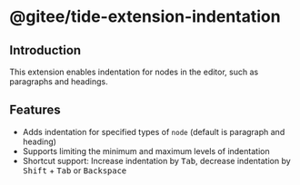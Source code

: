 # @gitee/tide-extension-indentation

## Introduction

This extension enables indentation for nodes in the editor, such as paragraphs and headings.

## Features

- Adds indentation for specified types of `node` (default is paragraph and heading)
- Supports limiting the minimum and maximum levels of indentation
- Shortcut support: Increase indentation by <kbd>Tab</kbd>, decrease indentation by <kbd>Shift</kbd> + <kbd>Tab</kbd> or <kbd>Backspace</kbd>
